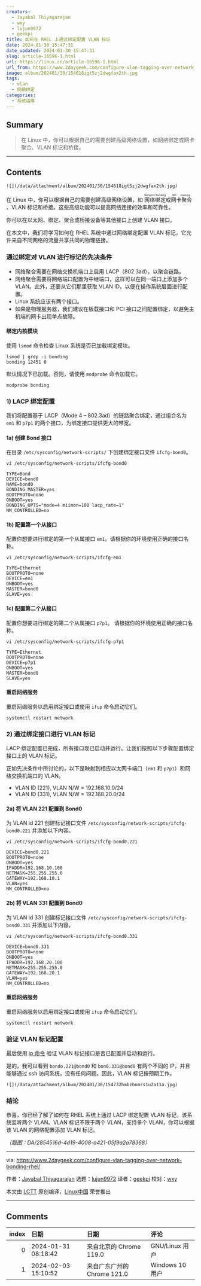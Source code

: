 ```yaml
---
creators:
  - Jayabal Thiyagarajan
  - wxy
  - lujun9972
  - geekpi
title: 如何在 RHEL 上通过绑定配置 VLAN 标记
date: 2024-01-30 15:47:31
date_updated: 2024-01-30 15:47:31
slug: article-16596-1.html
url: https://linux.cn/article-16596-1.html
url_from: https://www.2daygeek.com/configure-vlan-tagging-over-network-bonding-rhel/
image: album/202401/30/154618igt5zj2dwgfax2th.jpg
tags:
  - vlan
  - 网络绑定
categories:
  - 系统运维
---
```


## Summary

> 在 Linux 中，你可以根据自己的需要创建高级网络设置，如网络绑定或网卡聚合、VLAN 标记和桥接。

***

<!-- more -->

## Contents

`![](/data/attachment/album/202401/30/154618igt5zj2dwgfax2th.jpg)`

在 Linux 中，你可以根据自己的需要创建高级网络设置，如 <ruby> 网络绑定 <rt>  Network Bonding </rt></ruby> 或 <ruby> 网卡聚合 <rt>  NIC teaming </rt></ruby>、VLAN 标记和桥接。这些高级功能可以提高网络连接的效率和可靠性。

你可以在以太网、绑定、聚合或桥接设备等其他接口上创建 VLAN 接口。

在本文中，我们将学习如何在 RHEL 系统中通过网络绑定配置 VLAN 标记，它允许来自不同网络的流量共享共同的物理链接。

### 通过绑定对 VLAN 进行标记的先决条件

* 网络聚合需要在网络交换机端口上启用 LACP（802.3ad），以聚合链路。
* 网络聚合需要将网络端口配置为中继端口，这样可以在同一端口上添加多个 VLAN。此外，还要从它们那里获取 VLAN ID，以便在操作系统层面进行配置。
* Linux 系统应该有两个接口。
* 如果是物理服务器，我们建议在板载接口和 PCI 接口之间配置绑定，以避免主机端的网卡出现单点故障。

#### 绑定内核模块

使用 `lsmod` 命令检查 Linux 系统是否已加载绑定模块。

```shell
lsmod | grep -i bonding
bonding 12451 0
```

默认情况下已加载。否则，请使用 `modprobe` 命令加载它。

```shell
modprobe bonding
```

### 1) LACP 绑定配置

我们将配置基于 LACP（Mode 4 – 802.3ad）的链路聚合绑定，通过组合名为 `em1` 和 `p7p1` 的两个接口，为绑定接口提供更大的带宽。

#### 1a) 创建 Bond 接口

在目录 `/etc/sysconfig/network-scripts/` 下创建绑定接口文件 `ifcfg-bond0`。

```shell
vi /etc/sysconfig/network-scripts/ifcfg-bond0

TYPE=Bond
DEVICE=bond0
NAME=bond0
BONDING_MASTER=yes
BOOTPROTO=none
ONBOOT=yes
BONDING_OPTS="mode=4 miimon=100 lacp_rate=1"
NM_CONTROLLED=no
```

#### 1b) 配置第一个从接口

配置你想要进行绑定的第一个从属接口 `em1`。请根据你的环境使用正确的接口名称。

```shell
vi /etc/sysconfig/network-scripts/ifcfg-em1

TYPE=Ethernet
BOOTPROTO=none
DEVICE=em1
ONBOOT=yes
MASTER=bond0
SLAVE=yes
```

#### 1c) 配置第二个从接口

配置你想要进行绑定的第二个从属接口 `p7p1`。 请根据你的环境使用正确的接口名称。

```shell
vi /etc/sysconfig/network-scripts/ifcfg-p7p1

TYPE=Ethernet
BOOTPROTO=none
DEVICE=p7p1
ONBOOT=yes
MASTER=bond0
SLAVE=yes
```

#### 重启网络服务

重启网络服务以启用绑定接口或使用 `ifup` 命令启动它们。

```shell
systemctl restart network
```

### 2) 通过绑定接口进行 VLAN 标记

LACP 绑定配置已完成，所有接口现已启动并运行。让我们按照以下步骤配置绑定接口上的 VLAN 标记。

正如先决条件中所讨论的，以下是映射到相应以太网卡端口（`em1` 和 `p7p1`）和网络交换机端口的 VLAN。

* VLAN ID (221), VLAN N/W = 192.168.10.0/24
* VLAN ID (331), VLAN N/W = 192.168.20.0/24

#### 2a) 将 VLAN 221 配置到 Bond0

为 VLAN id 221 创建标记接口文件 `/etc/sysconfig/network-scripts/ifcfg-bond0.221` 并添加以下内容。

```shell
vi /etc/sysconfig/network-scripts/ifcfg-bond0.221

DEVICE=bond0.221
BOOTPROTO=none
ONBOOT=yes
IPADDR=192.168.10.100
NETMASK=255.255.255.0
GATEWAY=192.168.10.1
VLAN=yes
NM_CONTROLLED=no
```

#### 2b) 将 VLAN 331 配置到 Bond0

为 VLAN id 331 创建标记接口文件 `/etc/sysconfig/network-scripts/ifcfg-bond0.331` 并添加以下内容。

```shell
vi /etc/sysconfig/network-scripts/ifcfg-bond0.331

DEVICE=bond0.331
BOOTPROTO=none
ONBOOT=yes
IPADDR=192.168.20.100
NETMASK=255.255.255.0
GATEWAY=192.168.20.1
VLAN=yes
NM_CONTROLLED=no
```

#### 重启网络服务

重启网络服务以启用绑定接口或使用 `ifup` 命令启动它们。

```shell
systemctl restart network
```

### 验证 VLAN 标记配置

最后使用 [ip 命令](https://www.2daygeek.com/linux-ip-command-configure-network-interface/) 验证 VLAN 标记接口是否已配置并启动和运行。

是的，我可以看到 `bondo.221@bond0` 和 `bon0.331@bond0` 有两个不同的 IP，并且能够通过 ssh 访问系统，没有任何问题。因此，VLAN 标记按预期工作。

`![](/data/attachment/album/202401/30/154732hmbzbnmrs1u2a11a.jpg)`

### 结论

恭喜，你已经了解了如何在 RHEL 系统上通过 LACP 绑定配置 VLAN 标记，该系统监听两个 VLAN。VLAN 标记不限于两个 VLAN，支持多个 VLAN，你可以根据该 VLAN 的网络配置添加 VLAN 标记。

*（题图：DA/2854516d-4d19-4008-a421-05f9a2a78368）*

---

via: <https://www.2daygeek.com/configure-vlan-tagging-over-network-bonding-rhel/>

作者：[Jayabal Thiyagarajan](https://www.2daygeek.com/author/jayabal/) 选题：[lujun9972](https://github.com/lujun9972) 译者：[geekpi](https://github.com/geekpi) 校对：[wxy](https://github.com/wxy)

本文由 [LCTT](https://github.com/LCTT/TranslateProject) 原创编译，[Linux中国](https://linux.cn/) 荣誉推出

***

## Comments

|   index | 日期                | 日期                                        | 评论                                     |
|--------:|:--------------------|:--------------------------------------------|:-----------------------------------------|
|       0 | 2024-01-31 08:18:42 | 来自北京的 Chrome 119.0|GNU/Linux 用户      | RHEL 的免费订阅包括自动更新吗？          |
|       1 | 2024-02-03 15:10:52 | 来自广东广州的 Chrome 121.0|Windows 10 用户 | 建议把交换机上面的LACP的端口聚合也发一下 |
